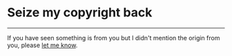 # Seize my copyright back
---

If you have seen something is from you but I didn't mention the origin from you, please [let me know](https://github.com/AleciMatey/AleciMatey.github.io/issues/new?template=02-copyright.md).